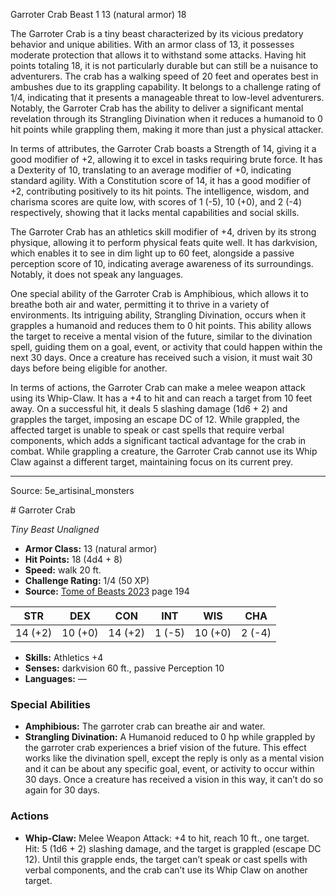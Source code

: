 <MonsterName/>Garroter Crab</MonsterName>
<CreatureType/>Beast</CreatureType>
<CR/>1</CR>
<AC/>13 (natural armor)</AC>
<HP/>18</HP>
<summary>The Garroter Crab is a tiny beast characterized by its vicious predatory behavior and unique abilities. With an armor class of 13, it possesses moderate protection that allows it to withstand some attacks. Having hit points totaling 18, it is not particularly durable but can still be a nuisance to adventurers. The crab has a walking speed of 20 feet and operates best in ambushes due to its grappling capability. It belongs to a challenge rating of 1/4, indicating that it presents a manageable threat to low-level adventurers. Notably, the Garroter Crab has the ability to deliver a significant mental revelation through its Strangling Divination when it reduces a humanoid to 0 hit points while grappling them, making it more than just a physical attacker.</summary>

<detail>

In terms of attributes, the Garroter Crab boasts a Strength of 14, giving it a good modifier of +2, allowing it to excel in tasks requiring brute force. It has a Dexterity of 10, translating to an average modifier of +0, indicating standard agility. With a Constitution score of 14, it has a good modifier of +2, contributing positively to its hit points. The intelligence, wisdom, and charisma scores are quite low, with scores of 1 (-5), 10 (+0), and 2 (-4) respectively, showing that it lacks mental capabilities and social skills.

The Garroter Crab has an athletics skill modifier of +4, driven by its strong physique, allowing it to perform physical feats quite well. It has darkvision, which enables it to see in dim light up to 60 feet, alongside a passive perception score of 10, indicating average awareness of its surroundings. Notably, it does not speak any languages.

One special ability of the Garroter Crab is Amphibious, which allows it to breathe both air and water, permitting it to thrive in a variety of environments. Its intriguing ability, Strangling Divination, occurs when it grapples a humanoid and reduces them to 0 hit points. This ability allows the target to receive a mental vision of the future, similar to the divination spell, guiding them on a goal, event, or activity that could happen within the next 30 days. Once a creature has received such a vision, it must wait 30 days before being eligible for another.

In terms of actions, the Garroter Crab can make a melee weapon attack using its Whip-Claw. It has a +4 to hit and can reach a target from 10 feet away. On a successful hit, it deals 5 slashing damage (1d6 + 2) and grapples the target, imposing an escape DC of 12. While grappled, the affected target is unable to speak or cast spells that require verbal components, which adds a significant tactical advantage for the crab in combat. While grappling a creature, the Garroter Crab cannot use its Whip Claw against a different target, maintaining focus on its current prey.</detail>



---

Source: 5e_artisinal_monsters

<statblock>
# Garroter Crab

*Tiny* *Beast* *Unaligned*

- **Armor Class:** 13 (natural armor)
- **Hit Points:** 18 (4d4 + 8)
- **Speed:** walk 20 ft.
- **Challenge Rating:** 1/4 (50 XP)
- **Source:** [Tome of Beasts 2023](https://koboldpress.com/kpstore/product/tome-of-beasts-1-2023-edition/) page 194

| STR | DEX | CON | INT | WIS | CHA |
| --- | --- | --- | --- | --- | --- |
| 14 (+2) | 10 (+0) | 14 (+2) | 1 (-5) | 10 (+0) | 2 (-4) |

- **Skills:** Athletics +4
- **Senses:** darkvision 60 ft., passive Perception 10
- **Languages:** —

### Special Abilities

- **Amphibious:** The garroter crab can breathe air and water.
- **Strangling Divination:** A Humanoid reduced to 0 hp while grappled by the garroter crab experiences a brief vision of the future. This effect works like the divination spell, except the reply is only as a mental vision and it can be about any specific goal, event, or activity to occur within 30 days. Once a creature has received a vision in this way, it can’t do so again for 30 days.

### Actions

- **Whip-Claw:** Melee Weapon Attack: +4 to hit, reach 10 ft., one target. Hit: 5 (1d6 + 2) slashing damage, and the target is grappled (escape DC 12). Until this grapple ends, the target can’t speak or cast spells with verbal components, and the crab can’t use its Whip Claw on another target.
</statblock>


